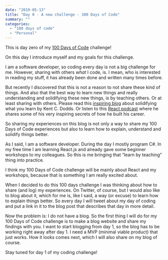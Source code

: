 ```yaml
---
date: "2019-05-13"
title: "Day 0 - A new challenge - 100 Days of Code"
summary: ""
categories:
  - "100 days of code"
  - "Personal"
---
```


This is day zero of my [100 Days of Code] challenge!

On this day I introduce myself and my goals for this challenge.

I am a software developer, so coding every day is not a big challenge for me.
However, sharing with others _what_ I code, is.
I mean, who is interested in reading my stuff, it has already been done and written many times before.

But recently I discovered that this is not a reason to not share these kind of things. And also that
the best way to learn new things and really understanding and solidifying these new things,
is by teaching others. Or at least sharing with others. Please read this [inspiring blog] about
solidifying what you learn by Kent C. Dodds. Or listen to this [React podcast] where he shares some
of his very inspiring secrets of how he built his career.

So sharing my experiences on this blog is not only a way to share my 100 Days of Code experiences
but also to learn how to explain, understand and solidify things better.

As I said, I am a software developer. During the day I mostly program C#. In my free time I am
learning React.js and already gave some beginner workshops to my colleagues. So this is me bringing
that “learn by teaching” thing into practice.

I think my 100 Days of Code challenge will be mainly about React and my workshops, because that is
something I am really excited about.

When I decided to do this 100 days challenge I was thinking about how to share (and log) my experiences.
On Twitter, of course, but I would also like to blog about it, which for me is, like I said, a way (or excuse)
to learn how to explain things better. So every day I will tweet about my day of coding and put a link in
it to the blog post that describes that day in more detail.

Now the problem is: I do not have a blog. So the first thing I will do for my 100 Days of Code challenge
is to make a blog website and share my findings with you. I want to start blogging from day 1, so the blog
has to be working right away after day 1. I need a MVP (minimal viable product) that just works. How it
looks comes next, which I will also share on my blog of course.

Stay tuned for day 1 of my coding challenge!

[100 days of code]: https://www.100daysofcode.com/
[inspiring blog]: https://kentcdodds.com/blog/solidifying-what-you-learn
[react podcast]: https://reactpodcast.com/47
